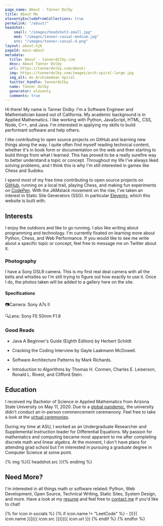 ```yaml
---
page_name: About - Tanner Dolby
title: About Me
eleventyExcludeFromCollections: true
permalink: "/about/"
headshot:
    small: "/images/headshot3-small.jpg"
    med: "/images/tanner-casual-medium.jpg"
    src: "/images/tanner-casual-4.png"
layout: about.njk
pageId: main-about
metadata:
  title: About - tannerdolby.com
  desc: About Tanner Dolby
  url: https://tannerdolby.com/about/
  img: https://tannerdolby.com/images/arch-spiral-large.jpg
  img_alt: An Archimedean Spiral
  twitter_handle: tannerdolby
  name: Tanner Dolby
  generator: eleventy
  comments: true
---
```


Hi there! My name is Tanner Dolby. I'm a Software Engineer and Mathematician based out of California. My academic background is in Applied Mathematics. I like working with Python, JavaScript, HTML, CSS, Node, C++, and Java. I'm interested in applying my skills to build performant software and help others.

I like contributing to open source projects on GitHub and learning new things along the way. I quite often find myself reading technical content, whether it's in book form or documentation on the web and then starting to build things from what I learned. This has proved to be a really surefire way to better understand a topic or concept. Throughout my life I've always liked solving problems, and I think this is why I'm still interested in games like Chess and Sudoku.

I spend most of my free time contributing to open source projects on [GitHub][github], running on a local trail, playing Chess, and making fun experiments on [CodePen][codepen]. With the JAMstack movement on the rise, I've taken an interest in Static Site Generators (SSG). In particular [Eleventy][eleventy], which this website is built with.

## Interests

I enjoy the outdoors and like to go running. I also like writing about programming and technology. I'm currently fixated on learning more about Python, Chess, and Web Performance. If you would like to see me write about a specific topic or concept, feel free to message me on Twitter about it.

### Photography

I have a Sony DSLR camera. This is my first real deal camera with all the bells and whistles so I'm still trying to figure out how exactly to use it. Once I do, the photos taken will be added to a gallery here on the site.

<div class="pg-row">
    <div class="camera-block">
        <h4>Specifications</h4>
        <div class="camera-info">
            <p><span>📷</span>Camera: Sony A7s II</p>
            <p><span>🔍</span>Lens: Sony FE 50mm F1.8</p>
        </div>
    </div>
</div>

### Good Reads

- Java A Beginner's Guide (Eighth Edition) by Herbert Schildt

- Cracking the Coding Interview by Gayle Laakmann McDowell.

- Software Architecture Patterns by Mark Richards.

- Introduction to Algorithms by Thomas H. Cormen, Charles E. Leiserson, Ronald L. Rivest, and Clifford Stein.

## Education

I received my Bachelor of Science in Applied Mathematics from Arizona State University on May 11, 2020. Due to a [global pandemic][pandemic], the university didn't conduct an in-person commencement ceremenony. Feel free to take a look at the [virtual ceremonies][grad ceremony]. 

During my time at ASU, I worked as an Undergraduate Researcher and Supplemental Instruction leader for Differential Equations. My passion for mathematics and computing became most apparent to me after completing discrete math and linear algebra. At the moment, I don't have plans for attending grad school but I'm interested in pursuing a graduate degree in Computer Science at some point.

{% img %}{{ headshot.src }}{% endimg %}

## Need More?

I'm interested in all things math or software related: Python, Web Development, Open Source, Technical Writing, Static Sites, System Design, and more. Have a look at my [resume][resume] and feel free to [contact me][contact] if you'd like to chat!

<div class="social-icons">
{% for icon in socials %}
    {% if icon.name != "LeetCode" %}
- [![{{ icon.name }}]({{ icon.src }})]({{ icon.url }})
    {% endif %}
{% endfor %}
</div>


[github]: https://github.com/tannerdolby
[codepen]: https://codepen.io/tannerdolby
[eleventy]: https://11ty.dev
[vectornator]: https://www.vectornator.io/
[contact]: /contact/
[resume]: /resume/resume.pdf
[grad ceremony]: https://vgradasu.z4.web.core.windows.net/asu/III/#811351
[pandemic]: https://www.cdc.gov/coronavirus/2019-ncov/index.html